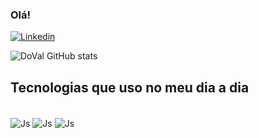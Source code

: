 ### Olá!


[![Linkedin](https://img.shields.io/badge/LinkedIn-0077B5?style=for-the-badge&logo=linkedin&logoColor=white)](https://www.linkedin.com/in/pedro-vitor-rocha-do-val/)


![DoVal GitHub stats](https://github-readme-stats.vercel.app/api?username=RochaDoVal&show_icons=true&theme=dracula)

## Tecnologias que uso no meu dia a dia

<div style="display: inline_block"><br/>
  <img align="center" alt=Js src="https://img.shields.io/badge/JavaScript-F7DF1E?style=for-the-badge&logo=javascript&logoColor=black" />
  <img align="center" alt=Js src="https://img.shields.io/badge/Python-14354C?style=for-the-badge&logo=python&logoColor=white" />
  <img align="center" alt=Js src="https://img.shields.io/badge/Java-ED8B00?style=for-the-badge&logo=openjdk&logoColor=white" />
  
</div>
